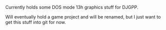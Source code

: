 Currently holds some DOS mode 13h graphics stuff for DJGPP.  

Will eventually hold a game project and will be renamed, but
I just want to get this stuff into git for now.

